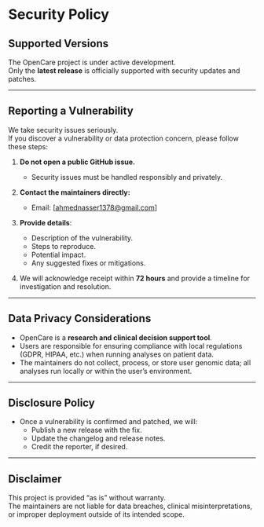 # Security Policy

## Supported Versions

The OpenCare project is under active development.  
Only the **latest release** is officially supported with security updates and patches.

---

## Reporting a Vulnerability

We take security issues seriously.  
If you discover a vulnerability or data protection concern, please follow these steps:

1. **Do not open a public GitHub issue.**
   - Security issues must be handled responsibly and privately.

2. **Contact the maintainers directly:**
   - Email: [ahmednasser1378@gmail.com]

3. **Provide details**:
   - Description of the vulnerability.
   - Steps to reproduce.
   - Potential impact.
   - Any suggested fixes or mitigations.

4. We will acknowledge receipt within **72 hours** and provide a timeline for investigation and resolution.

---

## Data Privacy Considerations

- OpenCare is a **research and clinical decision support tool**.  
- Users are responsible for ensuring compliance with local regulations (GDPR, HIPAA, etc.) when running analyses on patient data.
- The maintainers do not collect, process, or store user genomic data; all analyses run locally or within the user’s environment.

---

## Disclosure Policy

- Once a vulnerability is confirmed and patched, we will:
  - Publish a new release with the fix.
  - Update the changelog and release notes.
  - Credit the reporter, if desired.

---

## Disclaimer

This project is provided “as is” without warranty.  
The maintainers are not liable for data breaches, clinical misinterpretations, or improper deployment outside of its intended scope.
